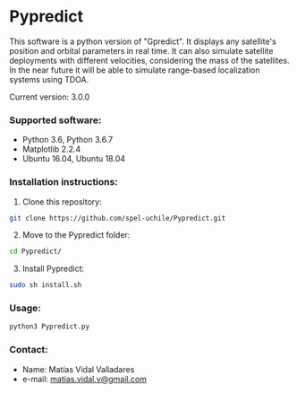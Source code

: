 # Pypredict

This software is a python version of "Gpredict". It displays any satellite's position and orbital parameters in real time. It can also simulate satellite deployments with different velocities, considering the mass of the satellites. In the near future it will be able to simulate range-based localization systems using TDOA.

Current version: 3.0.0

### Supported software:

* Python 3.6, Python 3.6.7
* Matplotlib 2.2.4
* Ubuntu 16.04, Ubuntu 18.04

### Installation instructions:

1. Clone this repository:
```bash
git clone https://github.com/spel-uchile/Pypredict.git
```
2. Move to the Pypredict folder:
```bash
cd Pypredict/
```
3. Install Pypredict:
```bash
sudo sh install.sh
```

### Usage:
```bash
python3 Pypredict.py
```

### Contact:

* Name: Matías Vidal Valladares
* e-mail: matias.vidal.v@gmail.com
